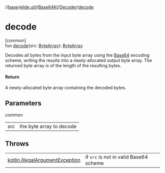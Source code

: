 //[base](../../../../index.md)/[elide.util](../../index.md)/[Base64Kt](../index.md)/[Decoder](index.md)/[decode](decode.md)

# decode

[common]\
fun [decode](decode.md)(src: [ByteArray](https://kotlinlang.org/api/latest/jvm/stdlib/kotlin/-byte-array/index.html)): [ByteArray](https://kotlinlang.org/api/latest/jvm/stdlib/kotlin/-byte-array/index.html)

Decodes all bytes from the input byte array using the [Base64](../../-base64/index.md) encoding scheme, writing the results into a newly-allocated output byte array. The returned byte array is of the length of the resulting bytes.

#### Return

A newly-allocated byte array containing the decoded bytes.

## Parameters

common

| | |
|---|---|
| src | the byte array to decode |

## Throws

| | |
|---|---|
| [kotlin.IllegalArgumentException](https://kotlinlang.org/api/latest/jvm/stdlib/kotlin/-illegal-argument-exception/index.html) | if `src` is not in valid Base64 scheme |
